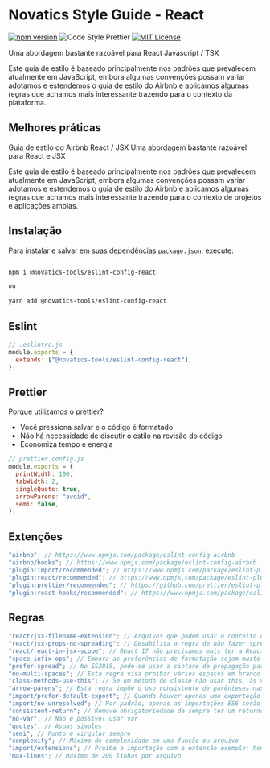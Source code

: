 # Novatics Style Guide - React

[![npm version](https://badge.fury.io/js/@novatics-tools%2Feslint-config-react.svg)](https://badge.fury.io/js/@novatics-tools%2Feslint-config-react)
![Code Style Prettier](https://img.shields.io/badge/code_style-prettier-ff69b4.svg)
[![MIT License](https://img.shields.io/badge/license-MIT-red.svg?style=flat)](https://github.com/Novatics/eslint-config-react-typescript/blob/master/LICENSE)

Uma abordagem bastante razoável para React Javascript / TSX

Este guia de estilo é baseado principalmente nos padrões que prevalecem atualmente em JavaScript, embora algumas convenções possam variar adotamos e estendemos o guia de estilo do Airbnb e aplicamos algumas regras que achamos mais interessante trazendo para o contexto da plataforma.

## Melhores práticas

Guia de estilo do Airbnb React / JSX
Uma abordagem bastante razoável para React e JSX

Este guia de estilo é baseado principalmente nos padrões que prevalecem atualmente em JavaScript, embora algumas convenções possam variar adotamos e estendemos o guia de estilo do Airbnb e aplicamos algumas regras que achamos mais interessante trazendo para o contexto de projetos e aplicações amplas.

## Instalação

Para instalar e salvar em suas dependências `package.json`, execute:

```sh

npm i @novatics-tools/eslint-config-react

ou

yarn add @novatics-tools/eslint-config-react

```

## Eslint

```js
// .eslintrc.js
module.exports = {
  extends: ["@novatics-tools/eslint-config-react"],
};
```

## Prettier

Porque utilizamos o prettier?

- Você pressiona salvar e o código é formatado
- Não há necessidade de discutir o estilo na revisão do código
- Economiza tempo e energia

```js
// prettier.config.js
module.exports = {
  printWidth: 100,
  tabWidth: 2,
  singleQuote: true,
  arrowParens: "avoid",
  semi: false,
};
```

## Extenções

```js
"airbnb"; // https://www.npmjs.com/package/eslint-config-airbnb
"airbnb/hooks"; // https://www.npmjs.com/package/eslint-config-airbnb
"plugin:import/recommended"; // https://www.npmjs.com/package/eslint-plugin-import
"plugin:react/recommended"; // https://www.npmjs.com/package/eslint-plugin-react
"plugin:prettier/recommended"; // https://github.com/prettier/eslint-plugin-prettier
"plugin:react-hooks/recommended"; // https://www.npmjs.com/package/eslint-plugin-react-hooks
```

## Regras

```js
"react/jsx-filename-extension"; // Arquivos que podem usar o conceito de JSX
"react/jsx-props-no-spreading"; // Desabilita a regra de não fazer spread em props exemplo: <div {...props} /> agora é aceito.
"react/react-in-jsx-scope"; // React 17 não precisamos mais ter a React importado no arquivo.
"space-infix-ops"; // Embora as preferências de formatação sejam muito pessoais, vários guias de estilo exigem espaços ao redor dos operadores, como: let sum = 1 + 2;
"prefer-spread"; // No ES2015, pode-se usar a sintaxe de propagação para chamar funções variáveis. Math.max(...args);
"no-multi-spaces"; // Esta regra visa proibir vários espaços em branco em torno de expressões lógicas, expressões condicionais, declarações, elementos de array, propriedades de objeto, sequências e parâmetros de função.
"class-methods-use-this"; // Se um método de classe não usar this, às vezes pode ser transformado em uma função estática.
"arrow-parens"; // Esta regra impõe o uso consistente de parênteses nas arrow functions.
"import/prefer-default-export"; // Quando houver apenas uma exportação de um módulo, prefira usar a exportação padrão em vez da exportação nomeada.
"import/no-unresolved"; // Por padrão, apenas as importações ES6 serão resolvidas
"consistent-return"; // Remove obrigatoriedade de sempre ter um retorno nas funções
"no-var"; // Não é possível usar var
"quotes"; // Aspas simples
"semi"; // Ponto e virgular sempre
"complexity"; // Máximo de complexidade em uma função ou arquivo
"import/extensions"; // Proíbe a importação com a extensão exemplo: home.jsx
"max-lines"; // Máximo de 200 linhas por arquivo
```
